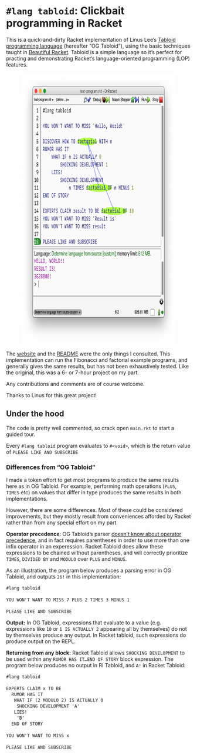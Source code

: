 # `#lang tabloid`: Clickbait programming in Racket 

This is a quick-and-dirty Racket implementation of Linus Lee’s [Tabloid programming language][1]
(hereafter “OG Tabloid”), using the basic techniques taught in [Beautiful Racket][2]. Tabloid is
a simple language so it’s perfect for practing and demonstrating Racket’s language-oriented
programming (LOP) features. 

<figure><img src='scribblings/drracket-screenshot.png' width=718 height=738 alt="Screenshot of #lang
tabloid in the DrRacket editor"></figure>

The [website][1] and the [README][4] were the only things I consulted. This implementation can run
the Fibonacci and factorial example programs, and generally gives the same results, but has not been
exhaustively tested. Like the original, this was a 6- or 7-hour project on my part.

Any contributions and comments are of course welcome.

Thanks to Linus for this great project!

[1]: https://tabloid.vercel.app
[2]: https://beautifulracket.com
[4]: https://github.com/thesephist/tabloid/blob/master/README.md

## Under the hood

The code is pretty well commented, so crack open `main.rkt` to start a guided tour.

Every `#lang tabloid` program evaluates to `#<void>`, which is the return value of `PLEASE LIKE AND
SUBSCRIBE`

### Differences from “OG Tabloid”

I made a token effort to get most programs to produce the same results here as in OG Tabloid. For
example, performing math operations (`PLUS`, `TIMES` etc) on values that differ in type produces the
same results in both implementations.

However, there are some differences. Most of these could be considered improvements, but they mostly
result from conveniences afforded by Racket rather than from any special effort on my part.

**Operator precedence**: OG Tabloid’s parser [doesn’t know about operator precedence][3], and in
fact requires parentheses in order to use more than one infix operator in an experession. Racket
Tabloid does allow these expressions to be chained without parentheses, and will correctly
prioritize `TIMES`, `DIVIDED BY` and `MODULO` over `PLUS` and `MINUS`.

As an illustration, the program below produces a parsing error in OG Tabloid, and outputs `26!` in
this implementation:

    #lang tabloid

    YOU WON'T WANT TO MISS 7 PLUS 2 TIMES 3 MINUS 1

    PLEASE LIKE AND SUBSCRIBE

[3]: https://github.com/thesephist/tabloid#limitations

**Output:** In OG Tabloid, expressions that evaluate to a value (e.g. expressions like `10` or `1 IS
ACTUALLY 2` appearing all by themselves) do not by themselves produce any output. In Racket tabloid,
such expressions do produce output on the REPL.

**Returning from any block:** Racket Tabloid allows `SHOCKING DEVELOPMENT` to be used within any
`RUMOR HAS IT…END OF STORY` block expression. The program below produces no output in RI Tabloid,
and `A!` in Racket Tabloid:

    #lang tabloid
    
    EXPERTS CLAIM x TO BE 
      RUMOR HAS IT 
       WHAT IF (2 MODULO 2) IS ACTUALLY 0
        SHOCKING DEVELOPMENT 'A'
       LIES!
        'B'
      END OF STORY

    YOU WON'T WANT TO MISS x

    PLEASE LIKE AND SUBSCRIBE

